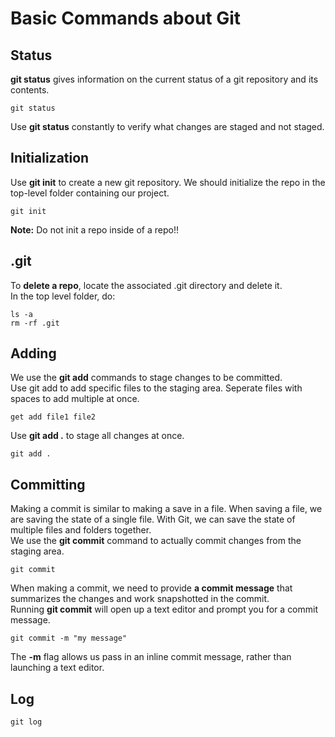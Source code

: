 # Basic Commands about Git

## Status
**git status** gives information on the current status of a git repository and its contents.
```
git status
```
Use **git status** constantly to verify what changes are staged and not staged.

## Initialization
Use **git init** to create a new git repository. We should initialize the repo in the top-level folder containing our project.
```
git init
```
**Note:** Do not init a repo inside of a repo!!

## .git
To **delete a repo**, locate the associated .git directory and delete it.<br>
In the top level folder, do:
```
ls -a
rm -rf .git
```

## Adding
We use the **git add** commands to stage changes to be committed.<br>
Use git add to add specific files to the staging area. Seperate files with spaces to add multiple at once.
```
get add file1 file2
```
Use **git add .** to stage all changes at once.
```
git add .
```

## Committing
Making a commit is similar to making a save in a file. When saving a file, we are saving the state of a single file. 
With Git, we can save the state of multiple files and folders together.<br>
We use the **git commit** command to actually commit changes from the staging area.<br>
```
git commit
```
When making a commit, we need to provide **a commit message** that summarizes the changes and work snapshotted in the commit.<br>
Running **git commit** will open up a text editor and prompt you for a commit message.<br>
```
git commit -m "my message"
```
The **-m** flag allows us pass in an inline commit message, rather than launching a text editor.

## Log
```
git log
```

